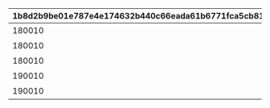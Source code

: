|1b8d2b9be01e787e4e174632b440c66eada61b6771fca5cb817759dda619dd96|9875dc2ee052218f6bccb3517ab1ffad3024fc3e4a6ae44c2565039ccdc657d2|ae3e51bb662a93bdffdc49c594644eaada1258ce4679155bf384caf9d5e6a70c|0ac59b7dcac01b99b0ac0f6bef922b7429efdcb2f195a1d74e5248c0bc649e89|1efe39c6f4cd77f14990a66de121e927bde60de729eb7d32e06b24836e36ca7e|523c6021389fc376879d65cd54634f5db7cb9145ede27539d9abede4fdb71b88|c12f6a16714e09fa5428fc810b18a240278be3bdfd90b37b8e01d41574ba1657|8a203b4d1d4ed87cff99e4f55b69ba881f0e96c3db4e9e606850b1c6bd9c7377|965cfb5f0aeca768488f80d494d0394139c52a0b05b1eec3eaf3037e759a41e6|424b7b78ae487a0c297c738004a5c1250555bb34fa839ea3bc458b50726b9253|acebae422cf34bd959d374ad8f9764dcc81d836ce13aefc4ea69315d50becd80|
| --- | --- | --- | --- | --- | --- | --- | --- | --- | --- | --- |
|180010|聖跡調査Lv1|11009|2015/12/17 15:00:00|11009002|-175|101|1|109|2030/12/17 14:59:59|-580|
|180010|聖跡調査Lv2|11013|2015/12/17 15:00:00|11013001|30|101|2|109|2030/12/17 14:59:59|200|
|180010|聖跡調査Lv3|11024|2015/12/17 15:00:00|11024001|30|101|3|109|2030/12/17 14:59:59|480|
|190010|神殿調査Lv1|11018|2015/12/17 15:00:00|11018005|110|101|4|112|2030/12/17 14:59:59|190|
|190010|神殿調査Lv2|11026|2015/12/17 15:00:00|11026005|120|101|5|112|2030/12/17 14:59:59|-450|